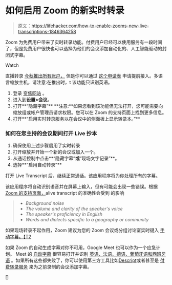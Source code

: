 # 如何启用 Zoom 的新实时转录

> 原文：<https://lifehacker.com/how-to-enable-zooms-new-live-transcriptions-1846364258>

Zoom 为免费用户带来了实时转录功能。付费用户已经可以使用服务有一段时间了，但是免费用户很快也可以选择为他们的会议添加自动化的、人工智能驱动的封闭式字幕。

Watch

直播转录 [今秋推出所有账户，](https://blog.zoom.us/update-on-live-transcription-for-free-accounts/) 但是你可以通过 [这个申请表](https://docs.google.com/forms/d/e/1FAIpQLSccQQ2W-K8naaltkBIbuv6BfJvisy0NZS2qWIKd0gSMUWGGpQ/viewform) 申请提前接入。多语言缩放主机，请注意:在推出时，t 该功能只识别英语。

1.  登录 [变焦网站](https://zoom.us/) 。
2.  进入到**设置>会议**。
3.  打开**“隐藏字幕”** **注意:**如果您看到该功能但无法打开，您可能需要向缩放组或帐户管理员请求权限。您可以在 Zoom 的支持页面上找到更多信息。
4.  打开**“启用实时转录服务以在会议中的侧面板上显示转录本。”**

### 如何在您主持的会议期间打开 Live 抄本

1.  确保使用上述步骤启用了实时转录
2.  打开缩放并开始一个新的会议或加入一个。
3.  从通话控制中点击**“隐藏字幕”**或**“现场文字记录”**。
4.  选择**“启用自动转录”**

打开 Live Transcript 后，继续正常通话。该应用程序将为你处理所有的字幕。

该应用程序将自动识别语音并在屏幕上输入，但有可能会出现一些错误。根据 [Zoom 的支持页面，](https://support.zoom.us/hc/en-us/articles/207279736-Closed-captioning-and-live-transcription)alive transcript 的准确性会受到
的影响

> *   *Background noise*
> *   *The volume and clarity of the speaker's voice*
> *   *The speaker's proficiency in English*
> *   *Words and dialects specific to a geography or community*

如果现场转录不起作用，Zoom 建议为您的 Zoom 会议或分组讨论室实时键入 [手动字幕。【T2](https://support.zoom.us/hc/en-us/articles/207279736-Closed-captioning-and-live-transcription#h_d6539cb1-0205-43ec-8cca-4ea1b3a4799f)

如果 Zoom 的自动生成字幕对你不可用，Google Meet 也可以作为一个应急计划。 Meet 的 [自动字幕](https://lifehacker.com/how-to-find-google-meet-s-best-features-on-android-and-1845217192) 很容易打开并识别 [英语、法语、德语、葡萄牙语和西班牙语](https://cloud.google.com/blog/products/google-meet/live-captioning-in-google-meet-expanding-to-4-new-languages) 。如果所有这些都失败了，你可以使用第三方工具比如[Descript](https://lifehacker.com/try-this-program-to-edit-audio-and-video-like-a-text-do-1845466379)或者甚至是 [付费转录服务](https://lifehacker.com/which-transcription-service-to-use-for-every-job-1833465550) 来为之前录制的会议添加字幕。

[]